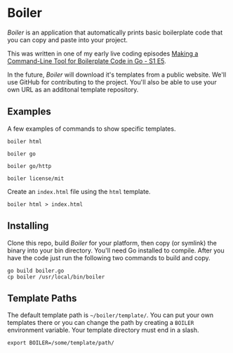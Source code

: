 # Boiler

_Boiler_ is an application that automatically prints basic boilerplate code that you can copy and paste into your project.

This was written in one of my early live coding episodes [Making a Command-Line Tool for Boilerplate Code in Go - S1 E5](https://youtu.be/csRkQg4XzuE).

In the future, _Boiler_ will download it's templates from a public website. We'll use GitHub for contributing to the project. You'll also be able to use your own URL as an additonal template repository.


## Examples

A few examples of commands to show specific templates.

```
boiler html

boiler go

boiler go/http

boiler license/mit
```

Create an `index.html` file using the `html` template.

```
boiler html > index.html
```


## Installing

Clone this repo, build _Boiler_ for your platform, then copy (or symlink) the binary into your bin directory. You'll need Go installed to compile. After you have the code just run the following two commands to build and copy.

```
go build boiler.go
cp boiler /usr/local/bin/boiler
```


## Template Paths

The default template path is `~/boiler/template/`. You can put your own templates there or you can change the path by creating a `BOILER` environment variable. Your template directory must end in a slash.

```
export BOILER=/some/template/path/
```
